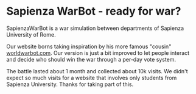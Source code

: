 # Sapienza WarBot - ready for war?
SapienzaWarBot is a war simulation between departments of Sapienza University of Rome.

Our website borns taking inspiration by his more famous "cousin" <a href="http://www.worldwarbot.com">worldwarbot.com</a>. Our version is just a bit improved to let people interact and decide who should win the war through a per-day vote system.

The battle lasted about 1 month and collected about 10k visits.
We didn't expect so much visits for a website that involves only students from Sapienza University.
Thanks for taking part of this.
